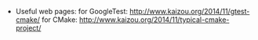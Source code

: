* Useful web pages:
    for GoogleTest: http://www.kaizou.org/2014/11/gtest-cmake/
    for CMake: http://www.kaizou.org/2014/11/typical-cmake-project/